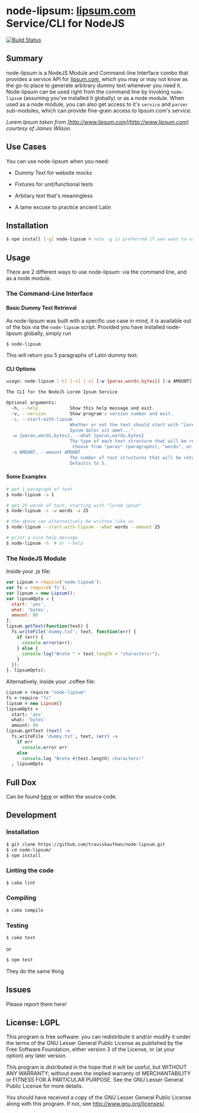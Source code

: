 node-lipsum: [lipsum.com](http://lipsum.com) Service/CLI for NodeJS
===================================================================
[![Build Status](https://secure.travis-ci.org/traviskaufman/node-lipsum.png?branch=master)](https://travis-ci.org/traviskaufman/node-lipsum)

Summary
-------
node-lipsum is a NodeJS Module and Command-line Interface combo that provides a
service API for [lipsum.com](http://lipsum.com), which you may or may not know
as the go-to place to generate arbitrary dummy text whenever you need it.
Node-lipsum can be used right from the command line by invoking
`node-lipsum` (assuming you've installed it globally) or as a node module. When
used as a node module, you can also get access to it's `service` and `parser`
sub-modules, which can provide fine-grain access to lipsum.com's service.

<i>Lorem Ipsum taken from [http://www.lipsum.com](http://www.lipsum.com)
courtesy of James Wilson.</i>

Use Cases
---------
You can use node-lipsum when you need:

* Dummy Text for website mocks

* Fixtures for unit/functional tests

* Arbitary text that's meaningless

* A lame excuse to practice ancient Latin

Installation
------------
```sh
$ npm install [-g] node-lipsum # note -g is preferred if you want to use the CLI
```

Usage
-----
There are 2 different ways to use node-lipsum: via the command line, and as a
node module.

### The Command-Line Interface
#### Basic Dummy Text Retrieval
As node-lipsum was built with a specific use case in mind, it is available out
of the box via the `node-lipsum` script. Provided you have installed
node-lipsum globally, simply run

    $ node-lipsum

This will return you 5 paragraphs of Latin dummy text.

#### CLI Options
```sh
usage: node-lipsum [-h] [-v] [-s] [-w {paras,words,bytes}] [-a AMOUNT]

The CLI for the NodeJS Lorem Ipsum Service

Optional arguments:
  -h, --help            Show this help message and exit.
  -v, --version         Show program's version number and exit.
  -s, --start-with-lipsum
                        Whether or not the text should start with "Lorem 
                        Ipsum dolor sit amet...".
  -w {paras,words,bytes}, --what {paras,words,bytes}
                        The type of each text structure that will be returned.
                         Choose from "paras" (paragraphs), "words", or "bytes"
  -a AMOUNT, --amount AMOUNT
                        The number of text structures that will be returned. 
                        Defaults to 5.
```

#### Some Examples
```sh
# get 1 paragraph of text
$ node-lipsum -a 1

# get 25 words of text, starting with "lorem ipsum"
$ node-lipsum -s -w words -a 25

# the above can alternatively be written like so
$ node-lipsum --start-with-lipsum --what words --amount 25

# print a nice help message
$ node-lipsum -h  # or --help
```

### The NodeJS Module
Inside your .js file:

```javascript
var Lipsum = require('node-lipsum');
var fs = require('fs');
var lipsum = new Lipsum();
var lipsumOpts = {
  start: 'yes',
  what: 'bytes',
  amount: 80
};
lipsum.getText(function(text) {
  fs.writeFile('dummy.txt', text, function(err) {
    if (err) { 
      console.error(err);
    } else {
      console.log("Wrote " + text.length + "characters!");
    }
  });
}, lipsumOpts);
```

Alternatively, inside your .coffee file:

```CoffeeScript
Lipsum = require "node-lipsum"
fs = require "fs"
lipsum = new Lipsum()
lipsumOpts =
  start: 'yes'
  what: 'bytes'
  amount: 80
lipsum.getText (text) ->
  fs.writeFile 'dummy.txt', text, (err) ->
    if err
      console.error err
    else
      console.log "Wrote #{text.length} characters!"
  , lipsumOpts
```

Full Dox
--------
Can be found [here](http://htmlpreview.github.com/?https://github.com/traviskaufman/node-lipsum/blob/master/docs/index.html)
or within the source code.

Development
-----------
### Installation
```sh
$ git clone https://github.com/traviskaufman/node-lipsum.git
$ cd node-lipsum/
$ npm install
```

### Linting the code
```sh
$ cake lint
```

### Compiling
```sh
$ cake compile
```

### Testing
```sh
$ cake test
```
or
```sh
$ npm test
```
They do the same thing

Issues
------
Please report them here!

License: LGPL
-------------
This program is free software: you can redistribute it and/or modify it under
the terms of the GNU Lesser General Public License as published by the Free
Software Foundation, either version 3 of the License, or (at your option) any
later version.

This program is distributed in the hope that it will be useful, but WITHOUT ANY
WARRANTY; without even the implied warranty of MERCHANTABILITY or FITNESS FOR A
PARTICULAR PURPOSE. See the GNU Lesser General Public License for more details.

You should have received a copy of the GNU Lesser General Public License along
with this program. If not, see <http://www.gnu.org/licenses/>.
